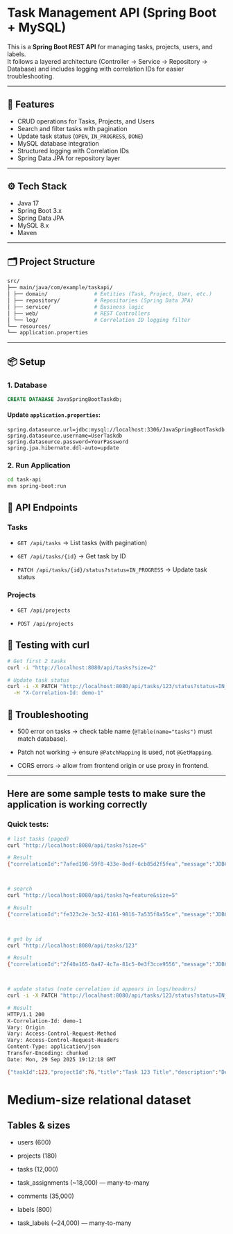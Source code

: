 # Task Management API (Spring Boot + MySQL)

This is a **Spring Boot REST API** for managing tasks, projects, users, and labels.  
It follows a layered architecture (Controller → Service → Repository → Database) and includes logging with correlation IDs for easier troubleshooting.

---

## 🚀 Features
- CRUD operations for Tasks, Projects, and Users
- Search and filter tasks with pagination
- Update task status (`OPEN`, `IN_PROGRESS`, `DONE`)
- MySQL database integration
- Structured logging with Correlation IDs
- Spring Data JPA for repository layer

---

## ⚙️ Tech Stack
- Java 17
- Spring Boot 3.x
- Spring Data JPA
- MySQL 8.x
- Maven

---

## 🗂 Project Structure

```bash
src/
├── main/java/com/example/taskapi/
│ ├── domain/               # Entities (Task, Project, User, etc.)
│ ├── repository/           # Repositories (Spring Data JPA)
│ ├── service/              # Business logic
│ ├── web/                  # REST Controllers
│ └── log/                  # Correlation ID logging filter
└── resources/
└── application.properties
```

---

## 📦 Setup

### 1. Database

```sql
CREATE DATABASE JavaSpringBootTaskdb;
```

#### Update `application.properties`:

```properties
spring.datasource.url=jdbc:mysql://localhost:3306/JavaSpringBootTaskdb
spring.datasource.username=UserTaskdb
spring.datasource.password=YourPassword
spring.jpa.hibernate.ddl-auto=update
```

### 2. Run Application

```bash
cd task-api
mvn spring-boot:run
```

## 🔗 API Endpoints

### Tasks

- `GET /api/tasks` → List tasks (with pagination)

- `GET /api/tasks/{id}` → Get task by ID

- `PATCH /api/tasks/{id}/status?status=IN_PROGRESS` → Update task status

### Projects

- `GET /api/projects`

- `POST /api/projects`

## 🧪 Testing with curl

```bash
# Get first 2 tasks
curl -i "http://localhost:8080/api/tasks?size=2"

# Update task status
curl -i -X PATCH "http://localhost:8080/api/tasks/123/status?status=IN_PROGRESS" \
  -H "X-Correlation-Id: demo-1"
```

## 📖 Troubleshooting

- 500 error on tasks → check table name (`@Table(name="tasks")` must match database).

- Patch not working → ensure `@PatchMapping` is used, not `@GetMapping`.

- CORS errors → allow from frontend origin or use proxy in frontend.

--- 

## Here are some sample tests to make sure the application is working correctly


### Quick tests:

```bash
# list tasks (paged)
curl "http://localhost:8080/api/tasks?size=5"

# Result
{"correlationId":"7afed198-59f8-433e-8edf-6cb85d2f5fea","message":"JDBC exception executing SQL [select t1_0.task_id,t1_0.created_at,t1_0.creator_user_id,t1_0.description,t1_0.due_date,t1_0.estimated_points,t1_0.project_id,t1_0.status,t1_0.title,t1_0.updated_at from tasks t1_0 limit ?,?] [Unknown column 't1_0.estimated_points' in 'field list'] [n/a]; SQL [n/a]","error":"InvalidDataAccessResourceUsageException"}



# search
curl "http://localhost:8080/api/tasks?q=feature&size=5"

# Result
{"correlationId":"fe323c2e-3c52-4161-9816-7a535f8a55ce","message":"JDBC exception executing SQL [select t1_0.task_id,t1_0.created_at,t1_0.creator_user_id,t1_0.description,t1_0.due_date,t1_0.estimated_points,t1_0.project_id,t1_0.status,t1_0.title,t1_0.updated_at from tasks t1_0 where upper(t1_0.title) like upper(?) escape '\\\\' limit ?] [Unknown column 't1_0.estimated_points' in 'field list'] [n/a]; SQL [n/a]","error":"InvalidDataAccessResourceUsageException"}



# get by id
curl "http://localhost:8080/api/tasks/123"

# Result
{"correlationId":"2f40a165-0a47-4c7a-81c5-0e3f3cce9556","message":"JDBC exception executing SQL [select t1_0.task_id,t1_0.created_at,t1_0.creator_user_id,t1_0.description,t1_0.due_date,t1_0.estimated_points,t1_0.project_id,t1_0.status,t1_0.title,t1_0.updated_at from tasks t1_0 where t1_0.task_id=?] [Unknown column 't1_0.estimated_points' in 'field list'] [n/a]; SQL [n/a]","error":"InvalidDataAccessResourceUsageException"}



# update status (note correlation id appears in logs/headers)
curl -i -X PATCH "http://localhost:8080/api/tasks/123/status?status=IN_PROGRESS" -H "X-Correlation-Id: demo-1"

# Result
HTTP/1.1 200
X-Correlation-Id: demo-1
Vary: Origin
Vary: Access-Control-Request-Method
Vary: Access-Control-Request-Headers
Content-Type: application/json
Transfer-Encoding: chunked
Date: Mon, 29 Sep 2025 19:12:18 GMT

{"taskId":123,"projectId":76,"title":"Task 123 Title","description":"Description of task 123.","priority":"HIGH","status":"IN_PROGRESS","estimatePoints":8,"creatorUserId":52,"createdAt":"2024-06-21T17:00:00","updatedAt":"2025-09-29T12:12:18.8104334","dueDate":null}


```

# Medium-size relational dataset
## Tables & sizes

- users (600)

- projects (180)

- tasks (12,000)

- task_assignments (~18,000) — many-to-many

- comments (35,000)

- labels (800)

- task_labels (~24,000) — many-to-many